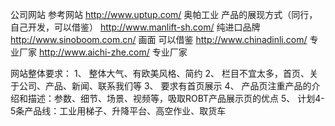 
公司网站
	参考网站
http://www.uptup.com/   奥帕工业 产品的展现方式（同行，自己开发，可以借鉴）
http://www.manlift-sh.com/  纯进口品牌
http://www.sinoboom.com.cn/  画面 可以借鉴
http://www.chinadinli.com/  专业厂家
http://www.aichi-zhe.com/ 专业厂家


网站整体要求：
1、 整体大气、有欧美风格、简约
2、 栏目不宜太多，首页、关于公司、产品、新闻、联系我们等
3、 要求有首页展示
4、 产品页注重产品的介绍和描述：参数、细节、场景、视频等，吸取ROBT产品展示页的优点
5、 计划4-5条产品线：工业用梯子、升降平台、高空作业、取货车
